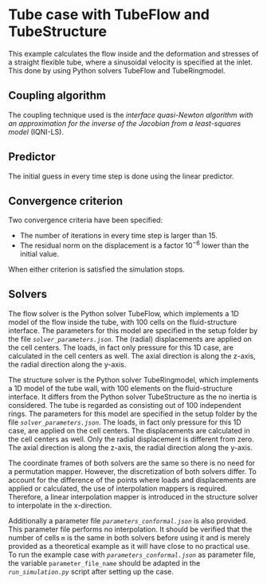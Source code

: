# Tube case with TubeFlow and TubeStructure

This example calculates the flow inside and the deformation and stresses of a straight flexible tube, where a sinusoidal velocity is specified at the inlet.
This done by using Python solvers TubeFlow and TubeRingmodel.

## Coupling algorithm

The coupling technique used is the *interface quasi-Newton algorithm with an approximation for the inverse of the Jacobian from a least-squares model* (IQNI-LS).

## Predictor

The initial guess in every time step is done using the linear predictor.

## Convergence criterion

Two convergence criteria have been specified:

- The number of iterations in every time step is larger than 15.
- The residual norm on the displacement is a factor $10^{-6}$ lower than the initial value.
 
When either criterion is satisfied the simulation stops.

## Solvers

The flow solver is the Python solver TubeFlow, which implements a 1D model of the flow inside the tube,
with 100 cells on the fluid-structure interface. 
The parameters for this model are specified in the setup folder by the file *`solver_parameters.json`*.
The (radial) displacements are applied on the cell centers.
The loads, in fact only pressure for this 1D case, are calculated in the cell centers as well.
The axial direction is along the z-axis, the radial direction along the y-axis.

The structure solver is the Python solver TubeRingmodel, which implements a 1D model of the tube wall,
with 100 elements on the fluid-structure interface.
It differs from the Python solver TubeStructure as the no inertia is considered.
The tube is regarded as consisting out of 100 independent rings.
The parameters for this model are specified in the setup folder by the file *`solver_parameters.json`*.
The loads, in fact only pressure for this 1D case, are applied on the cell centers.
The displacements are calculated in the cell centers as well. Only the radial displacement is different from zero.
The axial direction is along the z-axis, the radial direction along the y-axis.

The coordinate frames of both solvers are the same so there is no need for a permutation mapper.
However, the discretization of both solvers differ.
To account for the difference of the points where loads and displacements are applied or calculated, the use of interpolation mappers is required.
Therefore, a linear interpolation mapper is introduced in the structure solver to interpolate in the x-direction.

Additionally a parameter file *`parameters_conformal.json`* is also provided. This parameter file performs no interpolation.
It should be verified that the number of cells `m` is the same in both solvers before using it and is merely provided as a theoretical example as it will have close to no practical use.
To run the example case with *`parameters_conformal.json`* as parameter file, the variable `parameter_file_name` should be adapted in the *`run_simulation.py`* script after setting up the case.